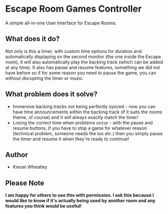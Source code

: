 # Escape Room Games Controller
 A simple all-in-one User Interface for Escape Rooms.
 
 ## What does it do? ##
 Not only is this a timer, with custom time options for duration and automatically displaying on the second monitor (the one inside the Escape room), it will also automatically play the backing track (which can be added at any time). It also has pause and resume features, something we did not have before so if for some reason you need to pause the game, you can without disrupting the timer or music.
 
 ## What problem does it solve? ##
 * Immersive backing tracks not being perfectly synced - now you can have time announcements within the backing track (if it suits the rooms theme, of course) and it will always exactly match the timer!
* Losing the correct time when problems occur - with the pause and resume buttons, if you have to stop a game for whatever reason (technical problem, someone needs the loo etc.) then you simply pause the timer and resume it when they're ready to continue!

## Author ##
* Kieran Wheatley

## Please Note ##
__I am happy for others to use this __with permission.__ I ask this because I would like to know if it's actually being used by another room and any features you think would be useful!__

